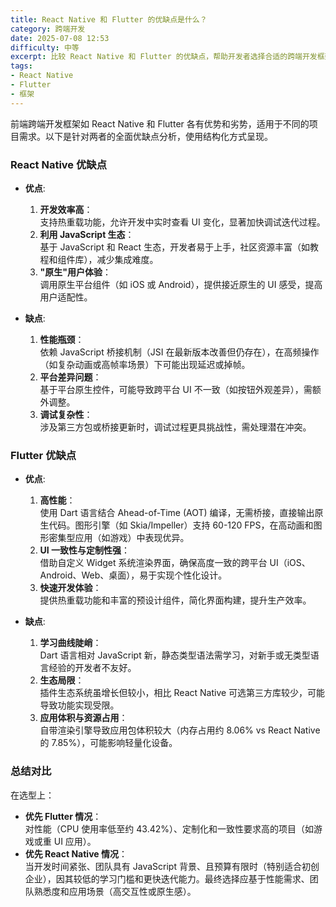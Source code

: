 ```yaml
---
title: React Native 和 Flutter 的优缺点是什么？
category: 跨端开发
date: 2025-07-08 12:53
difficulty: 中等
excerpt: 比较 React Native 和 Flutter 的优缺点，帮助开发者选择合适的跨端开发框架。
tags:
- React Native
- Flutter
- 框架
---
```

前端跨端开发框架如 React Native 和 Flutter 各有优势和劣势，适用于不同的项目需求。以下是针对两者的全面优缺点分析，使用结构化方式呈现。

### React Native 优缺点
- **优点**:
  1. **开发效率高**：  
     支持热重载功能，允许开发中实时查看 UI 变化，显著加快调试迭代过程。
  2. **利用 JavaScript 生态**：  
     基于 JavaScript 和 React 生态，开发者易于上手，社区资源丰富（如教程和组件库），减少集成难度。
  3. **"原生"用户体验**：  
     调用原生平台组件（如 iOS 或 Android），提供接近原生的 UI 感受，提高用户适配性。

- **缺点**:
  1. **性能瓶颈**：  
     依赖 JavaScript 桥接机制（JSI 在最新版本改善但仍存在），在高频操作（如复杂动画或高帧率场景）下可能出现延迟或掉帧。
  2. **平台差异问题**：  
     基于平台原生控件，可能导致跨平台 UI 不一致（如按钮外观差异），需额外调整。
  3. **调试复杂性**：  
     涉及第三方包或桥接更新时，调试过程更具挑战性，需处理潜在冲突。

### Flutter 优缺点
- **优点**:
  1. **高性能**：  
     使用 Dart 语言结合 Ahead-of-Time (AOT) 编译，无需桥接，直接输出原生代码。图形引擎（如 Skia/Impeller）支持 60-120 FPS，在高动画和图形密集型应用（如游戏）中表现优异。
  2. **UI 一致性与定制性强**：  
     借助自定义 Widget 系统渲染界面，确保高度一致的跨平台 UI（iOS、Android、Web、桌面），易于实现个性化设计。
  3. **快速开发体验**：  
     提供热重载功能和丰富的预设计组件，简化界面构建，提升生产效率。

- **缺点**:
  1. **学习曲线陡峭**：  
     Dart 语言相对 JavaScript 新，静态类型语法需学习，对新手或无类型语言经验的开发者不友好。
  2. **生态局限**：  
     插件生态系统虽增长但较小，相比 React Native 可选第三方库较少，可能导致功能实现受限。
  3. **应用体积与资源占用**：  
     自带渲染引擎导致应用包体积较大（内存占用约 8.06% vs React Native 的 7.85%），可能影响轻量化设备。

### 总结对比
在选型上：
- **优先 Flutter 情况**：  
  对性能（CPU 使用率低至约 43.42%）、定制化和一致性要求高的项目（如游戏或重 UI 应用）。
- **优先 React Native 情况**：  
  当开发时间紧张、团队具有 JavaScript 背景、且预算有限时（特别适合初创企业），因其较低的学习门槛和更快迭代能力。最终选择应基于性能需求、团队熟悉度和应用场景（高交互性或原生感）。
